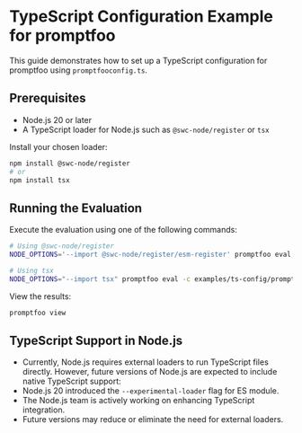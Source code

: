 # TypeScript Configuration Example for promptfoo

This guide demonstrates how to set up a TypeScript configuration for promptfoo using `promptfooconfig.ts`.

## Prerequisites

- Node.js 20 or later
- A TypeScript loader for Node.js such as `@swc-node/register` or `tsx`

Install your chosen loader:

```bash
npm install @swc-node/register
# or
npm install tsx
```

## Running the Evaluation

Execute the evaluation using one of the following commands:

```bash
# Using @swc-node/register
NODE_OPTIONS='--import @swc-node/register/esm-register' promptfoo eval -c examples/ts-config/promptfooconfig.ts

# Using tsx
NODE_OPTIONS="--import tsx" promptfoo eval -c examples/ts-config/promptfooconfig.ts
```

View the results:

```bash
promptfoo view
```

## TypeScript Support in Node.js

- Currently, Node.js requires external loaders to run TypeScript files directly. However, future versions of Node.js are expected to include native TypeScript support:
- Node.js 20 introduced the `--experimental-loader` flag for ES module.
- The Node.js team is actively working on enhancing TypeScript integration.
- Future versions may reduce or eliminate the need for external loaders.
